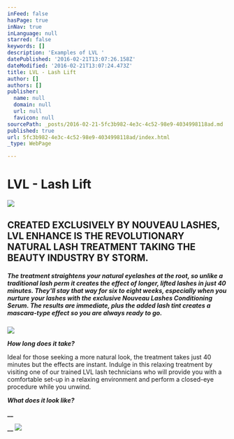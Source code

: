 ```yaml
---
inFeed: false
hasPage: true
inNav: true
inLanguage: null
starred: false
keywords: []
description: 'Examples of LVL '
datePublished: '2016-02-21T13:07:26.158Z'
dateModified: '2016-02-21T13:07:24.473Z'
title: LVL - Lash Lift
author: []
authors: []
publisher:
  name: null
  domain: null
  url: null
  favicon: null
sourcePath: _posts/2016-02-21-5fc3b982-4e3c-4c52-98e9-4034998118ad.md
published: true
url: 5fc3b982-4e3c-4c52-98e9-4034998118ad/index.html
_type: WebPage

---
```

# LVL - Lash Lift
![](https://the-grid-user-content.s3-us-west-2.amazonaws.com/23916cfa-6fd0-4eb6-8a77-bb5e5cff3a6e.jpg)

## CREATED EXCLUSIVELY BY NOUVEAU LASHES, LVL ENHANCE IS THE REVOLUTIONARY NATURAL LASH TREATMENT TAKING THE BEAUTY INDUSTRY BY STORM.

##### The treatment straightens your natural eyelashes at the root, so unlike a traditional lash perm it creates the effect of longer, lifted lashes in just 40 minutes. They'll stay that way for six to eight weeks, especially when you nurture your lashes with the exclusive Nouveau Lashes Conditioning Serum. The results are immediate, plus the added lash tint creates a mascara-type effect so you are always ready to go.
![](https://the-grid-user-content.s3-us-west-2.amazonaws.com/0573bd62-1ef8-432c-966b-46234c467b1e.jpg)

**_How long does it take?_**

Ideal for those seeking a more natural look, the treatment takes just 40 minutes but the effects are instant. Indulge in this relaxing treatment by visiting one of our trained LVL lash technicians who will provide you with a comfortable set-up in a relaxing environment and perform a closed-eye procedure while you unwind.

**_What does it look like?_**

**__**

**__**
![](https://the-grid-user-content.s3-us-west-2.amazonaws.com/a6f34e67-99fa-4eae-837d-96c5b5561348.jpg)